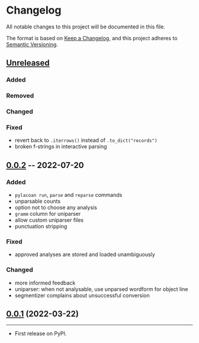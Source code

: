 # Changelog
All notable changes to this project will be documented in this file.

The format is based on [Keep a Changelog](https://keepachangelog.com/en/1.0.0/),
and this project adheres to [Semantic Versioning](https://semver.org/spec/v2.0.0.html).

## [Unreleased]

### Added

### Removed

### Changed

### Fixed
* revert back to `.iterrows()` instead of `.to_dict("records")`
* broken f-strings in interactive parsing

## [0.0.2] -- 2022-07-20

### Added
* `pylacoan run`, `parse` and `reparse` commands
* unparsable counts
* option not to choose any analysis
* `gramm` column for uniparser
* allow custom uniparser files
* punctuation stripping

### Fixed
* approved analyses are stored and loaded unambiguously

### Changed
* more informed feedback
* uniparser: when not analysable, use unparsed wordform for object line
* segmentizer complains about unsuccessful conversion

## [0.0.1] (2022-03-22)
------------------

* First release on PyPI.


[Unreleased]: https://github.com/fmatter/pylacoan/compare/0.0.2...HEAD
[0.0.2]: https://github.com/fmatter/pylacoan/releases/tag/0.0.2
[0.0.1]: https://github.com/fmatter/pylacoan/releases/tag/v0.0.1
